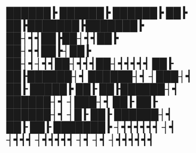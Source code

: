 <!DOCTYPE html>
<html>
<head>
    <title>Your Page Title</title>
</head>
<body>
    <h1>
        &#9608;&#9608;&#9608;&#9608;&#9608;&#9608;&#9507; &#9608;&#9608;&#9608;&#9608;&#9608;&#9608;&#9507; &#9608;&#9608;&#9608;&#9608;&#9608;&#9608;&#9507; &#9608;&#9608;&#9507; &#9608;&#9608;&#9507;&#9608;&#9608;&#9608;&#9608;&#9608;&#9608;&#9608;&#9507;&#9608;&#9608;&#9608;&#9608;&#9608;&#9608;&#9608;&#9507; &#9608;&#9608;&#9508;&#9509;&#9509;&#9608;&#9608;&#9507;&#9608;&#9608;&#9508;&#9509;&#9509;&#9608;&#9608;&#9507; &#9608;&#9608;&#9508;&#9509;&#9509;&#9608;&#9608;&#9507;&#9508;&#9608;&#9608;&#9507; &#9608;&#9608;&#9508;&#9509;&#9508;&#9509;&#9509;&#9608;&#9608;&#9508;&#9509;&#9509;&#9509;&#9608;&#9608;&#9508;&#9509;&#9509;&#9509;&#9509;&#9509; &#9608;&#9608;&#9504; &#9608;&#9608;&#9504;&#9608;&#9608;&#9608;&#9608;&#9608;&#9608;&#9508;&#9509; &#9608;&#9608;&#9608;&#9608;&#9608;&#9608;&#9508;&#9509; &#9508;&#9608;&#9608;&#9608;&#9508;&#9509; &#9608;&#9608;&#9504; &#9608;&#9608;&#9608;&#9608;&#9608;&#9507; &#9608;&#9608;&#9504; &#9608;&#9608;&#9504;&#9608;&#9608;&#9608;&#9608;&#9608;&#9608;&#9508;&#9509; &#9608;&#9608;&#9608;&#9608;&#9608;&#9608;&#9508;&#9509; &#9508;&#9608;&#9608;&#9608;&#9508;&#9509; &#9608;&#9608;&#9504; &#9608;&#9608;&#9504; &#9608;&#9608;&#9608;&#9608;&#9608;&#9608;&#9508;&#9509; &#9508;&#9608;&#9504; &#9608;&#9608;&#9504; &#9608;&#9608;&#9608;&#9608;&#9608;&#9608;&#9508;&#9509; &#9608;&#9608;&#9504; &#9608;&#9608;&#9504; &#9608;&#9608;&#9608;&#9608;&#9608;&#9608;&#9608;&#9507; &#9508;&#9509;&#9509;&#9509;&#9509;&#9509;&#9509; &#9508;&#9509; &#9508;&#9509;&#9509;&#9509; &#9508;&#9509;&#9509;&#9509;&#9509;&#9509; &#9508;&#9509; &#9508;&#9509; &#9508;&#9509;&#9509;&#9509;&#9509;&#9509;&#9509;
    </h1>
</body>
</html>
